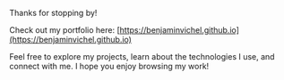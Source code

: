 Thanks for stopping by!

Check out my portfolio here: [https://benjaminvichel.github.io](https://benjaminvichel.github.io)

Feel free to explore my projects, learn about the technologies I use, and connect with me. I hope you enjoy browsing my work!
